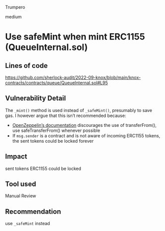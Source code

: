 Trumpero

medium

# Use safeMint when mint ERC1155 (QueueInternal.sol)

## Lines of code 
https://github.com/sherlock-audit/2022-09-knox/blob/main/knox-contracts/contracts/queue/QueueInternal.sol#L95

## Vulnerability Detail
The `_mint()` method is used instead of `_safeMint()`, presumably to save gas. I however argue that this isn’t recommended because:
* [OpenZeppelin’s documentation](https://docs.openzeppelin.com/contracts/4.x/api/token/erc721#ERC721-_mint-address-uint256-) discourages the use of transferFrom(), use safeTransferFrom() whenever possible
* If `msg.sender` is a contract and is not aware of incoming ERC1155 tokens, the sent tokens could be locked forever

## Impact
sent tokens ERC1155 could be locked 

## Tool used
Manual Review

## Recommendation
use `_safeMint` instead 

